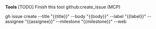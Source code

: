 **Tools** [TODO] Finish this tool github:create_issue (MCP)

gh issue create --title "{{title}}" --body "{{body}}" --label "{{label}}" --assignee "{{assignee}}"
--milestone "{{milestone}}" --web

